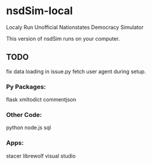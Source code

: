 # nsdSim-local
Localy Run Unofficial Nationstates Democracy Simulator

This version of nsdSim runs on your computer.

## TODO
fix data loading in issue.py
fetch user agent during setup.

### Py Packages:
flask
xmltodict
commentjson

### Other Code:
python
node.js
sql

### Apps:
stacer
librewolf
visual studio